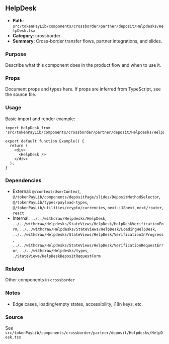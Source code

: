## HelpDesk

- **Path**: `src/tokenPayLib/components/crossborder/partner/deposit/Helpdesks/HelpDesk.tsx`
- **Category**: crossborder
- **Summary**: Cross-border transfer flows, partner integrations, and slides.

### Purpose
Describe what this component does in the product flow and when to use it.

### Props
Document props and types here. If props are inferred from TypeScript, see the source file.

### Usage
Basic import and render example:


```tsx
import HelpDesk from 'src/tokenPayLib/components/crossborder/partner/deposit/Helpdesks/HelpDesk';

export default function Example() {
  return (
    <div>
      <HelpDesk />
    </div>
  );
}

```

### Dependencies
- External: `@/context/UserContext`, `@/tokenPayLib/components/depositPage/slides/DepositMethodSelector`, `@/tokenPayLib/types/payload-types`, `@/tokenPayLib/utilities/crypto/currencies`, `next-i18next`, `next/router`, `react`
- Internal: `../../withdraw/Helpdesks/HelpDesk`, `../../withdraw/Helpdesks/StateViews/HelpDesk/HelpDeskVerificationForm`, `../../withdraw/Helpdesks/StateViews/HelpDesk/LoadingHelpDesk`, `../../withdraw/Helpdesks/StateViews/HelpDesk/VerificationInProgress`, `../../withdraw/Helpdesks/StateViews/HelpDesk/VerificationRequestError`, `../../withdraw/Helpdesks/types`, `./StateViews/HelpDeskDepositRequestForm`

### Related
Other components in `crossborder`

### Notes
- Edge cases, loading/empty states, accessibility, i18n keys, etc.

### Source
See `src/tokenPayLib/components/crossborder/partner/deposit/Helpdesks/HelpDesk.tsx`
